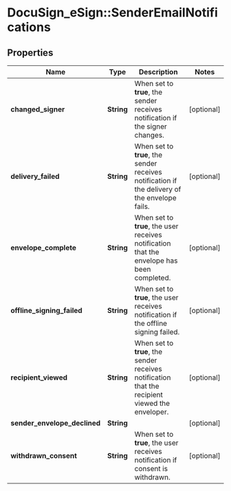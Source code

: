 # DocuSign_eSign::SenderEmailNotifications

## Properties
Name | Type | Description | Notes
------------ | ------------- | ------------- | -------------
**changed_signer** | **String** | When set to **true**, the sender receives notification if the signer changes. | [optional] 
**delivery_failed** | **String** | When set to **true**, the sender receives notification if the delivery of the envelope fails. | [optional] 
**envelope_complete** | **String** | When set to **true**, the user receives notification that the envelope has been completed. | [optional] 
**offline_signing_failed** | **String** | When set to **true**, the user receives notification if the offline signing failed. | [optional] 
**recipient_viewed** | **String** | When set to **true**, the sender receives notification that the recipient viewed the enveloper. | [optional] 
**sender_envelope_declined** | **String** |  | [optional] 
**withdrawn_consent** | **String** | When set to **true**, the user receives notification if consent is withdrawn. | [optional] 


